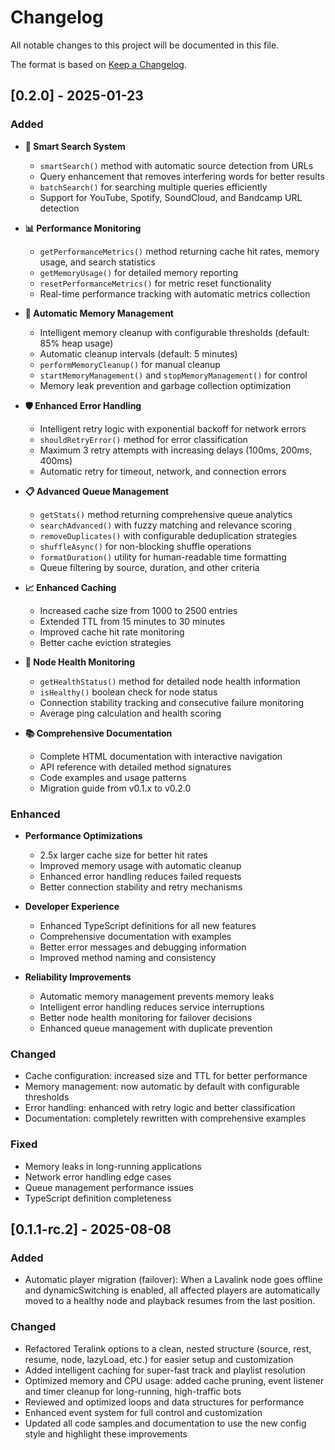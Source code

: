 # Changelog

All notable changes to this project will be documented in this file.

The format is based on [Keep a Changelog](https://keepachangelog.com/en/1.0.0/).

## [0.2.0] - 2025-01-23
### Added
- **🧠 Smart Search System**
  - `smartSearch()` method with automatic source detection from URLs
  - Query enhancement that removes interfering words for better results
  - `batchSearch()` for searching multiple queries efficiently
  - Support for YouTube, Spotify, SoundCloud, and Bandcamp URL detection

- **📊 Performance Monitoring**
  - `getPerformanceMetrics()` method returning cache hit rates, memory usage, and search statistics
  - `getMemoryUsage()` for detailed memory reporting
  - `resetPerformanceMetrics()` for metric reset functionality
  - Real-time performance tracking with automatic metrics collection

- **🧹 Automatic Memory Management**
  - Intelligent memory cleanup with configurable thresholds (default: 85% heap usage)
  - Automatic cleanup intervals (default: 5 minutes)
  - `performMemoryCleanup()` for manual cleanup
  - `startMemoryManagement()` and `stopMemoryManagement()` for control
  - Memory leak prevention and garbage collection optimization

- **🛡️ Enhanced Error Handling**
  - Intelligent retry logic with exponential backoff for network errors
  - `shouldRetryError()` method for error classification
  - Maximum 3 retry attempts with increasing delays (100ms, 200ms, 400ms)
  - Automatic retry for timeout, network, and connection errors

- **📋 Advanced Queue Management**
  - `getStats()` method returning comprehensive queue analytics
  - `searchAdvanced()` with fuzzy matching and relevance scoring
  - `removeDuplicates()` with configurable deduplication strategies
  - `shuffleAsync()` for non-blocking shuffle operations
  - `formatDuration()` utility for human-readable time formatting
  - Queue filtering by source, duration, and other criteria

- **📈 Enhanced Caching**
  - Increased cache size from 1000 to 2500 entries
  - Extended TTL from 15 minutes to 30 minutes
  - Improved cache hit rate monitoring
  - Better cache eviction strategies

- **🔧 Node Health Monitoring**
  - `getHealthStatus()` method for detailed node health information
  - `isHealthy()` boolean check for node status
  - Connection stability tracking and consecutive failure monitoring
  - Average ping calculation and health scoring

- **📚 Comprehensive Documentation**
  - Complete HTML documentation with interactive navigation
  - API reference with detailed method signatures
  - Code examples and usage patterns
  - Migration guide from v0.1.x to v0.2.0

### Enhanced
- **Performance Optimizations**
  - 2.5x larger cache size for better hit rates
  - Improved memory usage with automatic cleanup
  - Enhanced error handling reduces failed requests
  - Better connection stability and retry mechanisms

- **Developer Experience**
  - Enhanced TypeScript definitions for all new features
  - Comprehensive documentation with examples
  - Better error messages and debugging information
  - Improved method naming and consistency

- **Reliability Improvements**
  - Automatic memory management prevents memory leaks
  - Intelligent error handling reduces service interruptions
  - Better node health monitoring for failover decisions
  - Enhanced queue management with duplicate prevention

### Changed
- Cache configuration: increased size and TTL for better performance
- Memory management: now automatic by default with configurable thresholds
- Error handling: enhanced with retry logic and better classification
- Documentation: completely rewritten with comprehensive examples

### Fixed
- Memory leaks in long-running applications
- Network error handling edge cases
- Queue management performance issues
- TypeScript definition completeness

## [0.1.1-rc.2] - 2025-08-08
### Added
- Automatic player migration (failover): When a Lavalink node goes offline and dynamicSwitching is enabled, all affected players are automatically moved to a healthy node and playback resumes from the last position.
### Changed
- Refactored Teralink options to a clean, nested structure (source, rest, resume, node, lazyLoad, etc.) for easier setup and customization
- Added intelligent caching for super-fast track and playlist resolution
- Optimized memory and CPU usage: added cache pruning, event listener and timer cleanup for long-running, high-traffic bots
- Reviewed and optimized loops and data structures for performance
- Enhanced event system for full control and customization
- Updated all code samples and documentation to use the new config style and highlight these improvements 